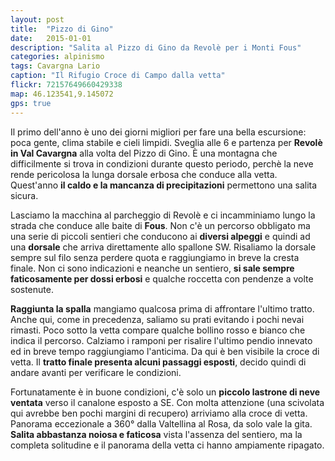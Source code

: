 ```yaml
---
layout: post
title:  "Pizzo di Gino"
date:   2015-01-01
description: "Salita al Pizzo di Gino da Revolè per i Monti Fous"
categories: alpinismo
tags: Cavargna Lario
caption: "Il Rifugio Croce di Campo dalla vetta"
flickr: 72157649660429338
map: 46.123541,9.145072
gps: true
---
```


Il primo dell'anno è uno dei giorni migliori per fare una bella escursione: poca gente, clima stabile e cieli limpidi. Sveglia alle 6 e partenza per **Revolè in Val Cavargna** alla volta del Pizzo di Gino. È una montagna che difficilmente si trova in condizioni durante questo periodo, perchè la neve rende pericolosa la lunga dorsale erbosa che conduce alla vetta. Quest'anno **il caldo e la mancanza di precipitazioni** permettono una salita sicura.

Lasciamo la macchina al parcheggio di Revolè e ci incamminiamo lungo la strada che conduce alle baite di **Fous**. Non c'è un percorso obbligato ma una serie di piccoli sentieri che conducono ai **diversi alpeggi** e quindi ad una **dorsale** che arriva direttamente allo spallone SW. Risaliamo la dorsale sempre sul filo senza perdere quota e raggiungiamo in breve la cresta finale. Non ci sono indicazioni e neanche un sentiero, **si sale sempre faticosamente per dossi erbosi** e qualche roccetta con pendenze a volte sostenute.

**Raggiunta la spalla** mangiamo qualcosa prima di affrontare l'ultimo tratto. Anche qui, come in precedenza, saliamo su prati evitando i pochi nevai rimasti. Poco sotto la vetta compare qualche bollino rosso e bianco che indica il percorso. Calziamo i ramponi per risalire l'ultimo pendio innevato ed in breve tempo raggiungiamo l'anticima. Da qui è ben visibile la croce di vetta. Il **tratto finale presenta alcuni passaggi esposti**, decido quindi di andare avanti per verificare le condizioni.

Fortunatamente è in buone condizioni, c'è solo un **piccolo lastrone di neve ventata** verso il canalone esposto a SE. Con molta attenzione (una scivolata qui avrebbe ben pochi margini di recupero) arriviamo alla croce di vetta. Panorama eccezionale a 360° dalla Valtellina al Rosa, da solo vale la gita. **Salita abbastanza noiosa e faticosa** vista l'assenza del sentiero, ma la completa solitudine e il panorama della vetta ci hanno ampiamente ripagato.